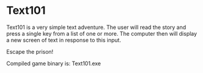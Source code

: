 # Text101
Text101 is a very simple text adventure. The user will read the story and press a single key from a list of one or more. The computer then will display a new screen of text in response to this input. 

Escape the prison!

Compiled game binary is: 
  Text101.exe
